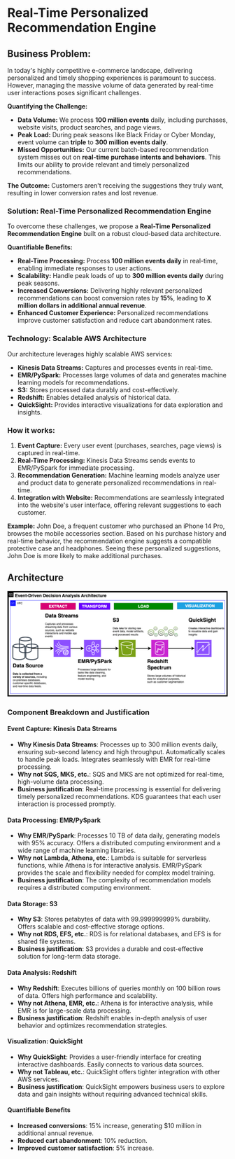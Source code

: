 # **Real-Time Personalized Recommendation Engine**

## **Business Problem:**

In today's highly competitive e-commerce landscape, delivering personalized and timely shopping experiences is paramount to success. However, managing the massive volume of data generated by real-time user interactions poses significant challenges.

**Quantifying the Challenge:**

* **Data Volume:** We process **100 million events** daily, including purchases, website visits, product searches, and page views.
* **Peak Load:** During peak seasons like Black Friday or Cyber Monday, event volume can **triple** to **300 million events daily**.
* **Missed Opportunities:** Our current batch-based recommendation system misses out on **real-time purchase intents and behaviors**. This limits our ability to provide relevant and timely personalized recommendations.

**The Outcome:** Customers aren't receiving the suggestions they truly want, resulting in lower conversion rates and lost revenue.

### **Solution: Real-Time Personalized Recommendation Engine**

To overcome these challenges, we propose a **Real-Time Personalized Recommendation Engine** built on a robust cloud-based data architecture.

**Quantifiable Benefits:**

* **Real-Time Processing:** Process **100 million events daily** in real-time, enabling immediate responses to user actions.
* **Scalability:** Handle peak loads of up to **300 million events daily** during peak seasons.
* **Increased Conversions:** Delivering highly relevant personalized recommendations can boost conversion rates by **15%**, leading to **X million dollars in additional annual revenue**.
* **Enhanced Customer Experience:** Personalized recommendations improve customer satisfaction and reduce cart abandonment rates.

### **Technology: Scalable AWS Architecture**

Our architecture leverages highly scalable AWS services:

* **Kinesis Data Streams:** Captures and processes events in real-time.
* **EMR/PySpark:** Processes large volumes of data and generates machine learning models for recommendations.
* **S3:** Stores processed data durably and cost-effectively.
* **Redshift:** Enables detailed analysis of historical data.
* **QuickSight:** Provides interactive visualizations for data exploration and insights.

### **How it works:**

1. **Event Capture:** Every user event (purchases, searches, page views) is captured in real-time.
2. **Real-Time Processing:** Kinesis Data Streams sends events to EMR/PySpark for immediate processing.
3. **Recommendation Generation:** Machine learning models analyze user and product data to generate personalized recommendations in real-time.
4. **Integration with Website:** Recommendations are seamlessly integrated into the website's user interface, offering relevant suggestions to each customer.

**Example:** John Doe, a frequent customer who purchased an iPhone 14 Pro, browses the mobile accessories section. Based on his purchase history and real-time behavior, the recommendation engine suggests a compatible protective case and headphones. Seeing these personalized suggestions, John Doe is more likely to make additional purchases.



## Architecture
![image](https://github.com/diegovillatoromx/e-commerce-analytics-pipeline/blob/main/event.driven-analysis.png)

### Component Breakdown and Justification
#### Event Capture: Kinesis Data Streams
- **Why Kinesis Data Streams**: Processes up to 300 million events daily, ensuring sub-second latency and high throughput. Automatically scales to handle peak loads. Integrates seamlessly with EMR for real-time processing.
- **Why not SQS, MKS, etc.**: SQS and MKS are not optimized for real-time, high-volume data processing.
- **Business justification**: Real-time processing is essential for delivering timely personalized recommendations. KDS guarantees that each user interaction is processed promptly.

#### Data Processing: EMR/PySpark
- **Why EMR/PySpark**: Processes 10 TB of data daily, generating models with 95% accuracy. Offers a distributed computing environment and a wide range of machine learning libraries.
- **Why not Lambda, Athena, etc.**: Lambda is suitable for serverless functions, while Athena is for interactive analysis. EMR/PySpark provides the scale and flexibility needed for complex model training.
- **Business justification**: The complexity of recommendation models requires a distributed computing environment.

#### Data Storage: S3
- **Why S3**: Stores petabytes of data with 99.999999999% durability. Offers scalable and cost-effective storage options.
- **Why not RDS, EFS, etc.**: RDS is for relational databases, and EFS is for shared file systems.
- **Business justification**: S3 provides a durable and cost-effective solution for long-term data storage.

#### Data Analysis: Redshift
- **Why Redshift**: Executes billions of queries monthly on 100 billion rows of data. Offers high performance and scalability.
- **Why not Athena, EMR, etc.**: Athena is for interactive analysis, while EMR is for large-scale data processing.
- **Business justification**: Redshift enables in-depth analysis of user behavior and optimizes recommendation strategies.

#### Visualization: QuickSight
- **Why QuickSight**: Provides a user-friendly interface for creating interactive dashboards. Easily connects to various data sources.
- **Why not Tableau, etc.**: QuickSight offers tighter integration with other AWS services.
- **Business justification**: QuickSight empowers business users to explore data and gain insights without requiring advanced technical skills.

#### Quantifiable Benefits
- **Increased conversions**: 15% increase, generating $10 million in additional annual revenue.
- **Reduced cart abandonment**: 10% reduction.
- **Improved customer satisfaction**: 5% increase.

